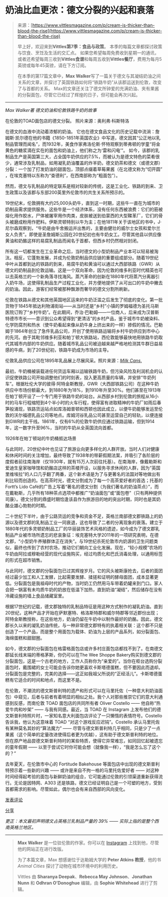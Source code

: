 <!--yml

类别：未分类

日期：2024-05-29 12:41:33

-->

# 奶油比血更浓：德文分裂的兴起和衰落

> 来源：[https://www.vittlesmagazine.com/p/cream-is-thicker-than-blood-the-rise](https://www.vittlesmagazine.com/p/cream-is-thicker-than-blood-the-rise)
> 
> 早上好，欢迎来到**Vittles第7季：食品与政策**。 本季的每篇文章都探讨政策与饮食、烹饪及生活的交汇点。 如果您希望每周免费收到星期一的通讯，或者还希望每周三收到**Vittles食谱**和每周五收到**Vittles餐厅**，费用为每月5英镑或每年45英镑，请在下方订阅。
> 
> 在本季的第17篇文章中，**Max Walker**写了一篇关于德文与其凝结奶油之间关系的文章，并探讨了英国铁路如何将“铁路牛奶”从该郡运送到伦敦，改变了与首都的关系。 Max的文章还关注了德文所钟爱的充满奶油、夹有果酱的分裂面包，尽管它已经过了辉煌的日子，但可能会再次兴起。

* * *

*Max Walker著*  *德文奶油和伦敦铁路牛奶的故事*

在伦敦的TOAD面包店的德文分裂。 照片来源：奥利弗·科斯特洛

在德文的血液中流动着浓郁的奶油。 它也在德文食品文化的历史记载中流淌：詹姆斯·凯尔德在他的书籍《1850-1851年英国农业》中写道，德文因其“公正地以乳制品管理而闻名”，而1932年，美食作家弗洛伦斯·怀特观察到蒂弗顿的学童“将金黄色的糖浆滴在实在的面包和奶油上，他们称之为‘雷和闪电’”。 如今，该郡的乳制品生产是英国第三大，占全国牛奶供应的7.5%，而被认为是德文特色的菜肴很少，通常涉及乳制品，如用凝乳奶油覆盖的炸羊奶，德文奶茶和德文（或德文郡）分裂：一个加了打发奶油的甜面包，顶部点缀着草莓果酱（在北德文称为“切开圆” ，在埃克塞特以东称为“查德利”，在西南部称为“粗面包”）。

然而，德文与乳制品的特定联系是相对较新的传统，这是工业化、铁路的到来、卫生政策以及该郡与东部200英里外伦敦市的共生关系所预示的。

19世纪末，伦敦拥有大约25,000头奶牛，直到这一时期，这些牛一直在为城市的奶制品需求提供服务。这些牛是一个经济体系，没有任何东西被浪费：它们的筋被熔化用作胶水，尸体被屠宰用作肉类，皮肤被送到伯蒙西的大型鞣革厂，它们的骨头被磨成粉用作肥料。伊斯灵顿特别以牛为主；在他1811年关于该地区的书中，J·尼尔森观察到，“牛奶是由牛舍搬运并出售的，主要由健壮的威尔士女孩和爱尔兰女人负责”。即使是圣詹姆斯公园在20世纪初也有牛奶女工。尽管其他县以供应像黄油和奶酪这样的易腐乳制品而闻名于首都，但西乡村仍然相对封闭。

所有这一切都发生在工业革命之后，当时德文的小型奶制品产业本可以轻易被淘汰。相反，它蓬勃发展，并成为伦敦奶制品供应链的重要组成部分。随着19世纪中叶从首都到达的铁路的到来，易腐牛奶和黄油可以通过大西部铁路（GWR）从德文的奶制品到伦敦运输。这是一个双向革命，因为伦敦的维多利亚时代精英也可以去英格兰的一个新角落寻找海风。蒸汽革命的创新在1880年代将蒸汽分离器引入奶牛场，这使得乳制品生产过程工业化，并方便地提供了从可出口的牛奶中撇去的奶油。因此，游客们经常被那种飘渺而奢华的德文分割所刷新。

伦敦在铁路从德文和其他英国地区运来的牛奶泛滥之后发生了彻底的变化。第一批货物于1845年抵达利物浦街站——从当时还是“乡村”小镇的罗姆福德为圣托马斯医院订购了“乡村牛奶”。在此期间，乔治·巴勒姆——一位商人，后来成为汉普斯特德市市长——意识到公众希望得到“更清洁”的乡村产品，鉴于城市牛奶被染料、化学防腐剂和热水（使牛奶看起来像从奶牛身上挤出来的一样）掺假的情况。巴勒姆于1864年创立了急件乳品公司，开创了使用铁路运输将乡村牛奶供应到市中心的先河。由于其毗邻维多利亚和帕丁顿大铁路站，西伦敦能够最快地用铁路牛奶取代其城市内部的牛奶供应。随着城市乳品公司被迫越来越严格地检测其牛群日益易感的牛病，到了20世纪初，铁路牛奶成为市场的主导。

伦敦乳品供应公司在1895年乳品展上尽展风采。照片来源：*[Milk Cans](https://www.amazon.com/dp/1931626413/?tag=colleweekl-20)*[.](https://www.amazon.com/dp/1931626413/?tag=colleweekl-20)

最初，牛奶桶被装载进任何货运车厢以运输铁路牛奶，但污染风险及利润机会的认识促使铁路公司开始调整他们的时刻表，投入更高质量的车辆，并安排“牛奶列车”。根据杜伦大学的彼得·阿特金斯教授，GWR（大西部铁路公司）在这种牛奶供应中市场份额最大，到1880年为18%，到1910年升至30%。他们甚至在1913年在帕丁顿开设了一个专门用于铁路牛奶的站台。从西部乡村到伦敦的旅程从16小时的马车行程缩短到4个半小时的火车行程，使得富有进取精神的牛奶厂如雨后春笋般涌现，铁路货运站点如库洛姆普顿和西顿也因此成立，以便牛奶能够发运至伦敦的沃尔福德乳品公司等地点。库姆河谷乳品公司甚至运营自己的轻轨，以便连接到GWR的主干线。1861年，仅有6%的伦敦牛奶供应通过铁路运输，但到1914年，这一数字升至96%，当时的牛奶从全英国流向首都。

1926年在帕丁顿站的牛奶桶抵达场景

与此同时，20世纪中叶也见证了旅游业向更多样化的人群开放。当时人们对健康和休闲时间的关注增加，最终导致了1938年的带薪假期法案，并吸引了各阶层的度假者前往南海岸（仅1930年，就有15万人次前往托基）。在南海岸，像戴勒斯和爱迪生皇家咖啡馆和奶酪店这样的茶楼开设，以服务寻求休闲的人群，因为“英国里维埃拉”的人口几乎翻了两番，这个新术语是为了与更著名的法国对等地做出有利比较而创造的。在高茶时光，德文分割成为了每一个高茶爱好者的首选；托基的Fortt’s Lido Café的广告上写着“著名的德文分割（为我们著名的奶油茶点）”，而在戴勒斯，几乎所有18种茶点选项中都推广“奶油面包”或“面包卷”（只有两种提供司康）。德文分割的鼎盛时期恰逢该县作为旅游目的地的突出时期，同时也是其奶酪业雄心勃勃的时期。

二十世纪下半叶，由于公路货运的竞争和资金不足，英格兰南部德文郡铁路上的奶源以及德文郡的乳制品工业一同衰退，这也导致了二者的分离现象的衰落。建立于1880年代的多灵顿奶制品工厂的华丽装饰艺术风格的遗迹，如今成为了德文郡乳制品产业被市场所遗忘的悲哀象征：埃克塞特大学2011年的一项研究表明，在德文郡，“小型奶牛养殖群体正在消失”。与19世纪杀死伦敦市内奶源的卫生问题类似，最终也传到了农村农场，推动它们朝向工业化发展。现在，“较小规模”农场的牛奶由阿拉或穆勒经营的现代设施购买，经过均质化和巴氏消毒处理，以通用标签的形式在超市销售。

与此同时，德文郡的分裂面包已过其辉煌岁月。它的风头被斯康抢去，后者的面团经过最少加工和人工发酵，比起需要发酵、揉搓和证明的酵母面团，成本显著更低。分裂面包是我祖母时代的产物，当时奶工仍然用马车带着奶罐来到门口。家人会把一锅富有未均质牛奶的奶放在低温下加热，直到奶油“凝结”，然后储存在没有冷藏设施的墙上食品储藏室里。

根据17世纪的记载，德文郡独特的乳制品特征是用这种方式制作的凝乳奶油。直到20世纪，这种产品才开始在萨默塞特、格洛斯特郡和威尔特郡等邻近郡份出现；阿特金斯教授称，在这些地方，奶油仍留在牛奶中以制作最好的奶酪。因此，德文郡长久以来的凝乳奶油传统，与一种非常德文郡特有的执着相关联：这个郡不只是创造了一个产品，而是整个用面包为载体、奶油为上层的产品系列，如分裂面包、海绵蛋糕和甜甜圈。

如今，德文郡的分裂面包在格雷格面包店或许多村庄面包店都找不到了。在南德文郡延长线末端的蒂格茅斯，你仍可以在The Wee Shoppe Bakery购买到德文郡的分裂面包，这是一个古老的地方，工作人员称你为“亲爱的”。当你在柜台选购分裂面包时，戴围裙的女士可能会告诉你她更喜欢卡斯塔德蛋糕，但不要因此而退却。分裂面包是完整的，完美的选择——这正如我祖父所说的“正经活儿”。卡斯塔德蛋糕有它适合的时间和地点，而这里不是。

在伦敦，不潮流的德文斯普利特的遗产和形式可以在马里托佐（一种意大利奶油面包）中窥见，后者与前者有着明显的相似之处。我个人对那些推崇它们的意大利通感到反感，而南伦敦 TOAD 面包店的共同所有者 Oliver Costello —— 他自称“热爱牛肉和吵架” —— 与我有同感。最近，当 TOAD 在 Instagram 上发布他们的德文斯普利特照片时，一家知名意大利面包店评论了一只懒惰的表情符号。Costello 告诉我，他认为这意味着 TOAD “对这个游戏反应迟钝”。Costello 承认马里托佐有某种莫名其妙的“算法魔力” —— 尽管与德文斯普利特几乎相同，只是少了一点果酱（这个简单的定量改进使得后者更为优越），这有助于德文斯普利特的地位。但在原产地品尝德文斯普利特时的某些特质，使得它异常难忘，如同回忆起被遗忘的童年假期 —— 以至于尝试它时你可能会想（就像我一样），“我是怎么忘了这个的？”

去年夏天，在伦敦市中心的 Fortitude Bakehouse 等面包店中出现的德文斯普利特预示着一些新的兴趣 —— 或许是来自不拘一格的马里托佐爱好者 —— 对这种时间经得起考验的面包与新鲜奶油的组合，它可能通过伦敦的引领渠道重新获得流行。无论是因特网、A303 还是铁路，德文已经证明自己是一个可塑的地方，受到首都需求的影响。尽管如此，偶尔也会有来自西部的风向变化。

[发表评论](https://www.vittlesmagazine.com/p/cream-is-thicker-than-blood-the-rise/comments)

[分享](https://www.vittlesmagazine.com/p/cream-is-thicker-than-blood-the-rise?utm_source=substack&utm_medium=email&utm_content=share&action=share)

*更正：本文最初声明德文占英格兰乳制品产量的 39% —— 实际上指的是整个西南英格兰地区。*

* * *

> **Max Walker** 是一位驻伦敦的作家。你可以在 [Instagram](https://www.instagram.com/mistermaxwalker/?hl=en) 上找到他，尽管他的网站正在进行改版。
> 
> 为了本篇文章，Max 想感谢位于达勒姆大学的 **Peter Atkins 教授**，他的书 *Animal Cities* 探讨了动物在城市环境中的利用历史。
> 
> Vittles 由 **Sharanya Deepak**、**Rebecca May Johnson**、**Jonathan Nunn** 和 **Odhran O’Donoghue** 编辑，由 **Sophie Whitehead** 进行了剪辑。
